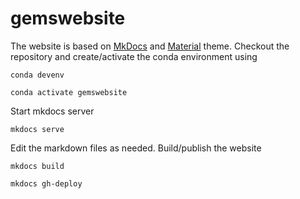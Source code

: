 # gemswebsite

The website is based on [MkDocs](https://www.mkdocs.org/getting-started/) and [Material](https://squidfunk.github.io/mkdocs-material/) theme. Checkout the repository and create/activate the conda environment using 

```
conda devenv
```

```
conda activate gemswebsite
```

Start mkdocs server

```
mkdocs serve 
```

Edit the markdown files as needed. Build/publish the website

```
mkdocs build
```

```
mkdocs gh-deploy
```